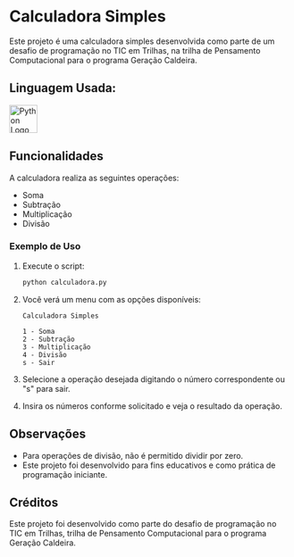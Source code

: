 # Calculadora Simples

Este projeto é uma calculadora simples desenvolvida como parte de um desafio de programação no TIC em Trilhas, na trilha de Pensamento Computacional para o programa Geração Caldeira.

## Linguagem Usada:
<img src="https://img.icons8.com/color/48/000000/python.png" alt="Python Logo" width="50">

## Funcionalidades

A calculadora realiza as seguintes operações:

- Soma
- Subtração
- Multiplicação
- Divisão

### Exemplo de Uso

1. Execute o script:
    ```bash
    python calculadora.py
    ```

2. Você verá um menu com as opções disponíveis:
    ```
    Calculadora Simples
    
    1 - Soma
    2 - Subtração
    3 - Multiplicação
    4 - Divisão
    s - Sair
    ```

3. Selecione a operação desejada digitando o número correspondente ou "s" para sair.

4. Insira os números conforme solicitado e veja o resultado da operação.

## Observações

- Para operações de divisão, não é permitido dividir por zero.
- Este projeto foi desenvolvido para fins educativos e como prática de programação iniciante.

## Créditos

Este projeto foi desenvolvido como parte do desafio de programação no TIC em Trilhas, trilha de Pensamento Computacional para o programa Geração Caldeira.
